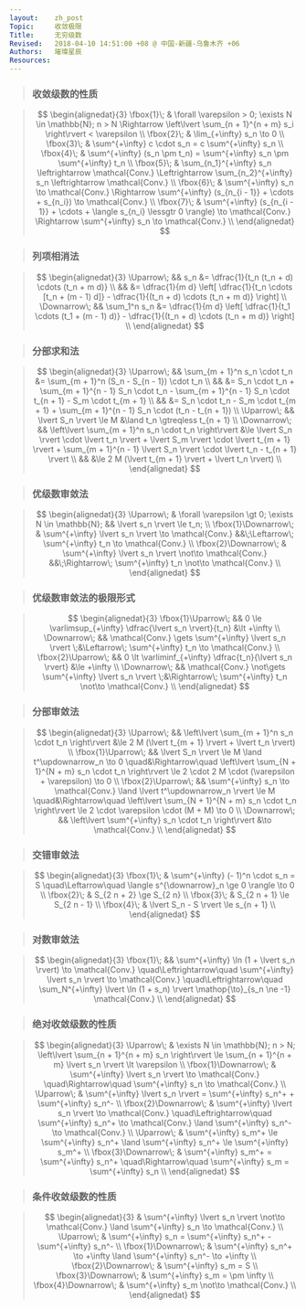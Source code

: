```yaml
---
layout:    zh_post
Topic:     收敛极限
Title:     无穷级数
Revised:   2018-04-10 14:51:00 +08 @ 中国-新疆-乌鲁木齐 +06
Authors:   璀璨星辰
Resources:
---
```


> ### 收敛级数的性质

> $$
> \begin{alignedat}{3}
> \fbox{1}\; & \forall \varepsilon > 0; \exists N \in \mathbb{N}; n > N \Rightarrow \left\lvert \sum_{n + 1}^{n + m} s_i \right\rvert < \varepsilon \\
> \fbox{2}\; & \lim_{+\infty} s_n \to 0 \\
> \fbox{3}\; & \sum^{+\infty} c \cdot s_n = c \sum^{+\infty} s_n \\
> \fbox{4}\; & \sum^{+\infty} (s_n \pm t_n) = \sum^{+\infty} s_n \pm \sum^{+\infty} t_n \\
> \fbox{5}\; & \sum_{n_1}^{+\infty} s_n \leftrightarrow \mathcal{Conv.} \Leftrightarrow \sum_{n_2}^{+\infty} s_n \leftrightarrow \mathcal{Conv.} \\
> \fbox{6}\; & \sum^{+\infty} s_n \to \mathcal{Conv.} \Rightarrow \sum^{+\infty} (s_{n_{i - 1}} + \cdots + s_{n_i}) \to \mathcal{Conv.} \\
> \fbox{7}\; & \sum^{+\infty} (s_{n_{i - 1}} + \cdots + \langle s_{n_i} \lessgtr 0 \rangle) \to \mathcal{Conv.} \Rightarrow \sum^{+\infty} s_n \to \mathcal{Conv.} \\
> \end{alignedat}
> $$
>

>### 列项相消法

> $$
> \begin{alignedat}{3}
> \Uparrow\;   &&          s_n &= \dfrac{1}{t_n (t_n + d) \cdots (t_n + m d)} \\
>              &&              &= \dfrac{1}{m d} \left[ \dfrac{1}{t_n \cdots [t_n + (m - 1) d]} - \dfrac{1}{(t_n + d) \cdots (t_n + m d)} \right] \\
> \Downarrow\; && \sum_1^n s_n &= \dfrac{1}{m d} \left[ \dfrac{1}{t_1 \cdots (t_1 + (m - 1) d)} - \dfrac{1}{(t_n + d) \cdots (t_n + m d)} \right] \\
> \end{alignedat}
> $$
>

> ### 分部求和法

> $$
> \begin{alignedat}{3}
> \Uparrow\;   &&                          \sum_{m + 1}^n s_n \cdot t_n &= \sum_{m + 1}^n (S_n - S_{n - 1}) \cdot t_n \\
>              &&                                                       &= S_n \cdot t_n + \sum_{m + 1}^{n - 1} S_n \cdot t_n - \sum_{m + 1}^{n - 1} S_n \cdot t_{n + 1} - S_m \cdot t_{m + 1} \\
>              &&                                                       &= S_n \cdot t_n - S_m \cdot t_{m + 1} + \sum_{m + 1}^{n - 1} S_n \cdot (t_n - t_{n + 1}) \\
> \Uparrow\;   &&                               \lvert S_n \rvert \le M &\land t_n \gtreqless t_{n + 1} \\
> \Downarrow\; && \left\lvert \sum_{m + 1}^n s_n \cdot t_n \right\rvert &\le \lvert S_n \rvert \cdot \lvert t_n \rvert + \lvert S_m \rvert \cdot \lvert t_{m + 1} \rvert + \sum_{m + 1}^{n - 1} \lvert S_n \rvert \cdot \lvert t_n - t_{n + 1} \rvert \\
>              &&                                                       &\le 2 M (\lvert t_{m + 1} \rvert + \lvert t_n \rvert) \\
> \end{alignedat}
> $$
>

> ### 优级数审敛法

> $$
> \begin{alignedat}{3}
> \Uparrow\;           & \forall \varepsilon \gt 0; \exists N \in \mathbb{N};     && \lvert s_n \rvert \le t_n; \\
> \fbox{1}\Downarrow\; & \sum^{+\infty} \lvert s_n \rvert \to \mathcal{Conv.}     &&\;\Leftarrow\; \sum^{+\infty} t_n \to \mathcal{Conv.} \\
> \fbox{2}\Downarrow\; & \sum^{+\infty} \lvert s_n \rvert \not\to \mathcal{Conv.} &&\;\Rightarrow\; \sum^{+\infty} t_n \not\to \mathcal{Conv.} \\
> \end{alignedat}
> $$
>

> ### 优级数审敛法的极限形式

> $$
> \begin{alignedat}{3}
> \fbox{1}\Uparrow\; &&    0 \le \varlimsup_{+\infty} \dfrac{\lvert s_n \rvert}{t_n} &\lt +\infty \\
> \Downarrow\;       &&     \mathcal{Conv.} \gets \sum^{+\infty} \lvert s_n \rvert \;&\Leftarrow\; \sum^{+\infty} t_n \to \mathcal{Conv.} \\
> \fbox{2}\Uparrow\; &&    0 \lt \varliminf_{+\infty} \dfrac{t_n}{\lvert s_n \rvert} &\le +\infty \\
> \Downarrow\;       && \mathcal{Conv.} \not\gets \sum^{+\infty} \lvert s_n \rvert \;&\Rightarrow\; \sum^{+\infty} t_n \not\to \mathcal{Conv.} \\
> \end{alignedat}
> $$
>

> ### 分部审敛法

> $$
> \begin{alignedat}{3}
> \Uparrow\;         &&                                  \left\lvert \sum_{m + 1}^n s_n \cdot t_n \right\rvert &\le 2 M (\lvert t_{m + 1} \rvert + \lvert t_n \rvert) \\
> \fbox{1}\Uparrow\; &&                              \lvert S_n \rvert \le M \land t^\updownarrow_n \to 0 \quad&\Rightarrow\quad \left\lvert \sum_{N + 1}^{N + m} s_n \cdot t_n \right\rvert \le 2 \cdot 2 M \cdot (\varepsilon + \varepsilon) \to 0 \\
> \fbox{2}\Uparrow\; && \sum^{+\infty} s_n \to \mathcal{Conv.} \land \lvert t^\updownarrow_n \rvert \le M \quad&\Rightarrow\quad \left\lvert \sum_{N + 1}^{N + m} s_n \cdot t_n \right\rvert \le 2 \cdot \varepsilon \cdot (M + M) \to 0 \\
> \Downarrow\;       &&                                  \left\lvert \sum^{+\infty} s_n \cdot t_n \right\rvert &\to \mathcal{Conv.} \\
> \end{alignedat}
> $$
>

> ### 交错审敛法

> $$
> \begin{alignedat}{3}
> \fbox{1}\; & \sum^{+\infty} (- 1)^n \cdot s_n = S \quad\Leftarrow\quad \langle s^{\downarrow}_n \ge 0 \rangle \to 0 \\
> \fbox{2}\; & S_{2 n + 2} \ge S_{2 n} \\
> \fbox{3}\; & S_{2 n + 1} \le S_{2 n - 1} \\
> \fbox{4}\; & \lvert S_n - S \rvert \le s_{n + 1} \\
> \end{alignedat}
> $$
>

> ### 对数审敛法

> $$
> \begin{alignedat}{3}
> \fbox{1}\; && \sum^{+\infty} \ln (1 + \lvert s_n \rvert) \to \mathcal{Conv.} \quad\Leftrightarrow\quad \sum^{+\infty} \lvert s_n \rvert \to \mathcal{Conv.} \quad\Leftrightarrow\quad \sum_N^{+\infty} \lvert \ln (1 + s_n) \rvert \mathop{\to}_{s_n \ne -1} \mathcal{Conv.} \\
> \end{alignedat}
> $$
>

> ### 绝对收敛级数的性质

> $$
> \begin{alignedat}{3}
> \Uparrow\;           & \exists N \in \mathbb{N}; n > N; \left\lvert \sum_{n + 1}^{n + m} s_n \right\rvert \le \sum_{n + 1}^{n + m} \lvert s_n \rvert \lt \varepsilon \\
> \fbox{1}\Downarrow\; & \sum^{+\infty} \lvert s_n \rvert \to \mathcal{Conv.} \quad\Rightarrow\quad \sum^{+\infty} s_n \to \mathcal{Conv.} \\
> \Uparrow\;           & \sum^{+\infty} \lvert s_n \rvert = \sum^{+\infty} s_n^+ + \sum^{+\infty} s_n^- \\
> \fbox{2}\Downarrow\; & \sum^{+\infty} \lvert s_n \rvert \to \mathcal{Conv.} \quad\Leftrightarrow\quad \sum^{+\infty} s_n^+ \to \mathcal{Conv.} \land \sum^{+\infty} s_n^- \to \mathcal{Conv.} \\
> \Uparrow\;           & \sum^{+\infty} s_m^+ \le \sum^{+\infty} s_n^+ \land \sum^{+\infty} s_n^+ \le \sum^{+\infty} s_m^+ \\
> \fbox{3}\Downarrow\; & \sum^{+\infty} s_m^+ = \sum^{+\infty} s_n^+ \quad\Rightarrow\quad \sum^{+\infty} s_m = \sum^{+\infty} s_n \\
> \end{alignedat}
> $$
>

> ### 条件收敛级数的性质

> $$
> \begin{alignedat}{3}
>                      & \sum^{+\infty} \lvert s_n \rvert \not\to \mathcal{Conv.} \land \sum^{+\infty} s_n \to \mathcal{Conv.} \\
> \Uparrow\;           & \sum^{+\infty} s_n = \sum^{+\infty} s_n^+ - \sum^{+\infty} s_n^- \\
> \fbox{1}\Downarrow\; & \sum^{+\infty} s_n^+ \to +\infty \land \sum^{+\infty} s_n^- \to +\infty \\
> \fbox{2}\Downarrow\; & \sum^{+\infty} s_m = S \\
> \fbox{3}\Downarrow\; & \sum^{+\infty} s_m = \pm \infty \\
> \fbox{4}\Downarrow\; & \sum^{+\infty} s_m \not\to \mathcal{Conv.} \\
> \end{alignedat}
> $$
>